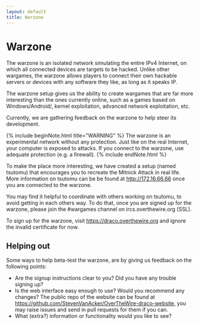 ```yaml
---
layout: default
title: Warzone
---
```


Warzone
========

The warzone is an isolated network simulating the entire IPv4 Internet, on
which all connected devices are targets to be hacked. Unlike other wargames,
the warzone allows players to connect their own hackable servers or devices
with any software they like, as long as it speaks IP.

The warzone setup gives us the ability to create wargames that are far more
interesting than the ones currently online, such as a games based on
Windows/Android/<enter wacky OS here>, kernel exploitation, advanced network
exploitation, etc.

Currently, we are gathering feedback on the warzone to help steer its development.

{% include beginNote.html title="WARNING" %}
The warzone is an experimental network without any protection. Just like on the
real Internet, your computer is exposed to attacks.  If you connect to the
warzone, use adequate protection (e.g. a firewall).
{% include endNote.html %}

To make the place more interesting, we have created a setup (named tsutomu)
that encourages you to recreate the Mitnick Attack in real life.  More
information on tsutomu can be be found at <http://172.16.66.66> once you are
connected to the warzone.

You may find it helpful to coordinate with others working on tsutomu, to avoid
getting in each others way. To do that, once you are signed up for the warzone,
please join the #wargames channel on ircs.overthewire.org (SSL).

To sign up for the warzone, visit <https://draco.overthewire.org> and ignore the
invalid certificate for now.

Helping out
-----------

Some ways to help beta-test the warzone, are by giving us feedback on the
following points:

* Are the signup instructions clear to you? Did you have any trouble signing up?  
* Is the web interface easy enough to use? Would you recommend any changes? The public repo of the website can be found at <https://github.com/StevenVanAcker/OverTheWire-draco-website>, you may raise issues and send in pull requests for them if you can. 
* What (extra?) information or functionality would you like to see?

